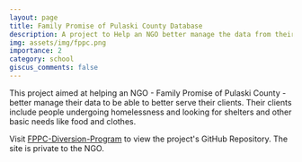 ```yaml
---
layout: page
title: Family Promise of Pulaski County Database
description: A project to Help an NGO better manage the data from their clients.
img: assets/img/fppc.png
importance: 2
category: school
giscus_comments: false
---
```


This project aimed at helping an NGO - Family Promise of Pulaski County - better manage their data to be able to better serve their clients. Their clients include people undergoing homelessness and looking for shelters and other basic needs like food and clothes.

Visit [FPPC-Diversion-Program](https://github.com/jcntambara15/family-promise-web-app) to view the project's GitHub Repository. The site is private to the NGO. 

